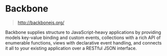 #	Backbone
>	<http://backbonejs.org/>

Backbone supplies structure to JavaScript-heavy applications by providing models key-value binding and custom events, collections with a rich API of enumerable functions, views with declarative event handling, and connects it all to your existing application over a RESTful JSON interface.